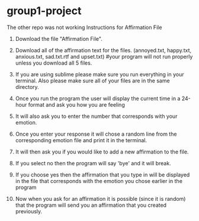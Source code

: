 # group1-project
The other repo was not working
Instructions for Affirmation File
  1. Download the file "Affirmation File".
  
  2. Download all of the affirmation text for the files. (annoyed.txt, happy.txt, anxious.txt, sad.txt.rtf and upset.txt)
  #your program will not run properly unless you download all 5 files.
  
  3. If you are using sublime please make sure you run everything in your terminal. Also please make sure all of your files are in the same directory.
  
  4. Once you run the program the user will display the current time in a 24-hour format and ask you how you are feeling
  
  5. It will also ask you to enter the number that corresponds with your emotion.
  
  6. Once you enter your response it will chose a random line from the corresponding emotion file and print it in the terminal.
  
  7. It will then ask you if you would like to add a new affirmation to the file.
  
  8. If you select no then the program will say 'bye' and it will break.
  
  9.  If you choose yes then the affirmation that you type in will be displayed in the file that corresponds with the emotion you chose earlier in the program
  
  10. Now when you ask for an affirmation it is possible (since it is random) that the program will send you an affirmation that you created previously.
  
  
